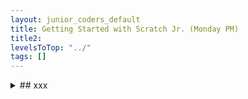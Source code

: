 ```yaml
---
layout: junior_coders_default
title: Getting Started with Scratch Jr. (Monday PM)
title2: 
levelsToTop: "../"
tags: []
---
```





<details markdown=1>
<summary markdown=1>## xxx
</summary>

## xxx

### Homework due xxx

### Recap for xxx


{% include zakviewerNoLazyLoad.html Name="test" ID="https://scratch.mit.edu/projects/610086538/" caption="test" %}


{% include zakviewerNoLazyLoad.html Name="test" ID="https://scratch.mit.edu/projects/347317923/" caption="test" %}


{% include zakviewer.html Name="test" ID="https://scratch.mit.edu/projects/610086538/" caption="test" %}


{% include zakviewer.html Name="test" ID="https://scratch.mit.edu/projects/347317923/" caption="test" %}


</details>